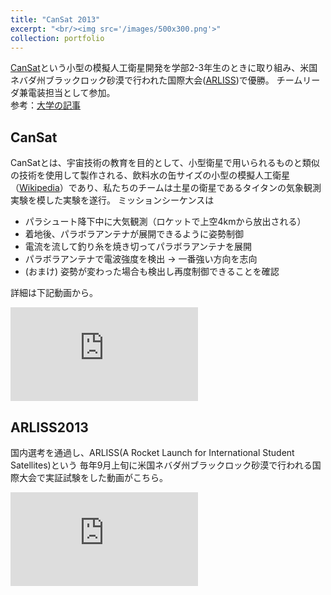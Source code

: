 ```yaml
---
title: "CanSat 2013"
excerpt: "<br/><img src='/images/500x300.png'>"
collection: portfolio
---
```


[CanSat](https://ja.wikipedia.org/wiki/CanSat)という小型の模擬人工衛星開発を学部2-3年生のときに取り組み、米国ネバダ州ブラックロック砂漠で行われた国際大会([ARLISS](https://ja.wikipedia.org/wiki/ARLISS))で優勝。
チームリーダ兼電装担当として参加。<br>
参考：[大学の記事](https://www.titech.ac.jp/education/stories/cansat2013.html)

## CanSat

CanSatとは、宇宙技術の教育を目的として、小型衛星で用いられるものと類似の技術を使用して製作される、飲料水の缶サイズの小型の模擬人工衛星（[Wikipedia](https://ja.wikipedia.org/wiki/CanSat)）であり、私たちのチームは土星の衛星であるタイタンの気象観測実験を模した実験を遂行。
ミッションシーケンスは

- パラシュート降下中に大気観測（ロケットで上空4kmから放出される）
- 着地後、パラボラアンテナが展開できるように姿勢制御
- 電流を流して釣り糸を焼き切ってパラボラアンテナを展開
- パラボラアンテナで電波強度を検出 -> 一番強い方向を志向
- (おまけ) 姿勢が変わった場合も検出し再度制御できることを確認

詳細は下記動画から。

<!-- <iframe width="100%" height="405" src="https://www.youtube.com/embed/IQ5PO6t1sjU" frameborder="0" allowfullscreen></iframe> -->
<iframe src="https://www.youtube.com/embed/IQ5PO6t1sjU" frameborder="0" allowfullscreen></iframe>

## ARLISS2013
国内選考を通過し、ARLISS(A Rocket Launch for International Student Satellites)という
毎年9月上旬に米国ネバダ州ブラックロック砂漠で行われる国際大会で実証試験をした動画がこちら。

<iframe src="https://www.youtube.com/embed/0tESuZFMthI" frameborder="0" allowfullscreen></iframe>
